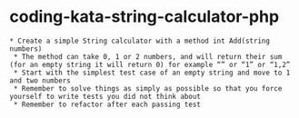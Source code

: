 coding-kata-string-calculator-php
=================================

    * Create a simple String calculator with a method int Add(string numbers)
     * The method can take 0, 1 or 2 numbers, and will return their sum (for an empty string it will return 0) for example “” or “1” or “1,2”
     * Start with the simplest test case of an empty string and move to 1 and two numbers
     * Remember to solve things as simply as possible so that you force yourself to write tests you did not think about
     * Remember to refactor after each passing test
